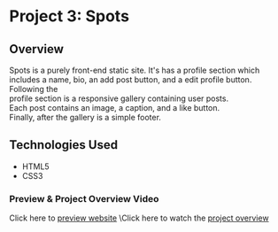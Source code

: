 # Project 3: Spots

## Overview

Spots is a purely front-end static site. It's has a profile section which  
includes a name, bio, an add post button, and a edit profile button. Following
the  
profile section is a responsive gallery containing user posts.  
Each post contains an image, a caption, and a like button.  
Finally, after the gallery is a simple footer.

## Technologies Used

- HTML5
- CSS3

### Preview & Project Overview Video

Click here to [preview website]() \Click here to watch the [project overview]()
